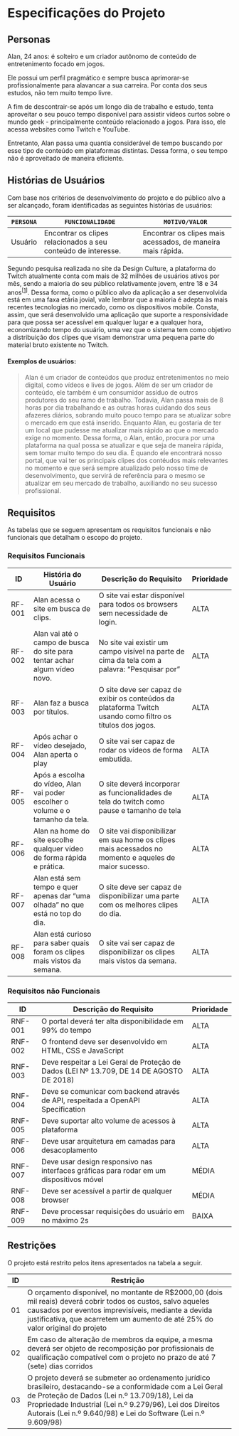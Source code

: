 # Especificações do Projeto

## Personas

Alan, 24 anos: é solteiro e um criador autônomo de conteúdo de entretenimento focado em jogos.

Ele possui um perfil pragmático e sempre busca aprimorar-se profissionalmente para alavancar a sua carreira. Por conta dos seus estudos, não tem muito tempo livre.

A fim de descontrair-se após um longo dia de trabalho e estudo, tenta aproveitar o seu pouco tempo disponível para assistir vídeos curtos sobre o mundo geek - principalmente conteúdo relacionado a jogos. Para isso, ele acessa websites como Twitch e YouTube.

Entretanto, Alan passa uma quantia considerável de tempo buscando por esse tipo de conteúdo em plataformas distintas. Dessa forma, o seu tempo não é aproveitado de maneira eficiente.

## Histórias de Usuários

Com base nos critérios de desenvolvimento do projeto e do público alvo a ser alcançado, foram identificadas as seguintes histórias de usuários:

|`PERSONA`|`FUNCIONALIDADE` |`MOTIVO/VALOR`                 |
|--------------------|------------------------------------|----------------------------------------|
|Usuário|Encontrar os clipes relacionados a seu conteúdo de interesse.|Encontrar os clipes mais acessados, de maneira mais rápida.|

Segundo pesquisa realizada no site da Design Culture, a plataforma do Twitch atualmente conta com mais de 32 milhões de usuários ativos por mês, sendo a maioria do seu público relativamente jovem, entre 18 e 34 anos<sup>[[1]]</sup>. Dessa forma, como o público alvo da aplicação a ser desenvolvida está em uma faxa etária jovial, vale lembrar que a maioria é adepta às mais recentes tecnologias no mercado, como os dispositivos mobile. Consta, assim, que será desenvolvido uma aplicação que suporte a responsividade para que possa ser acessível em qualquer lugar e a qualquer hora, economizando tempo do usuário, uma vez que o sistema tem como objetivo a distribuição dos clipes que visam demonstrar uma pequena parte do material bruto existente no Twitch.

#### **Exemplos de usuários:**
> Alan é um criador de conteúdos que produz entretenimentos no meio digital, como vídeos e lives de jogos. Além de ser um criador de conteúdo, ele também é um consumidor assíduo de outros produtores do seu ramo de trabalho. Todavia, Alan passa mais de 8 horas por dia trabalhando e as outras horas cuidando dos seus afazeres diários, sobrando muito pouco tempo para se atualizar sobre o mercado em que está inserido. Enquanto Alan, eu gostaria de ter um local que pudesse me atualizar mais rápido ao que o mercado exige no momento. Dessa forma, o Alan, então, procura por uma plataforma na qual possa se atualizar e que seja de maneira rápida, sem tomar muito tempo do seu dia. É quando ele encontrará nosso portal, que vai ter os principais clipes dos contéudos mais relevantes no momento e que será sempre atualizado pelo nosso time de desenvolvimento, que servirá de referência para o mesmo se atualizar em seu mercado de trabalho, auxiliando no seu sucesso profissional.

[1]: (https://designculture.com.br/como-as-marcas-estao-usando-o-twitch-no-seu-marketing#:~:text=Hoje%2C%20a%20maior%20parte%20do,mulheres%20est%C3%A3o%20aderindo%20%C3%A0%20plataforma.)


## Requisitos

As tabelas que se seguem apresentam os requisitos funcionais e não funcionais que detalham o escopo do projeto.

### Requisitos Funcionais

|ID    | História do Usuário | Descrição do Requisito | Prioridade |
|------|---------------------|------------------------|------------|
|RF-001 | Alan acessa o site em busca de clips. | O site vai estar disponível para todos os browsers sem necessidade de login. | ALTA |
|RF-002 | Alan vai até o campo de busca do site para tentar achar algum vídeo novo. | No site vai existir um campo visível na parte de cima da tela com a palavra: “Pesquisar por” | ALTA |
|RF-003 | Alan faz a busca por títulos. | O site deve ser capaz de exibir os conteúdos da plataforma Twitch usando como filtro os títulos dos jogos. | ALTA |
|RF-004 | Após achar o vídeo desejado, Alan aperta o play | O site vai ser capaz de rodar os vídeos de forma embutida. | ALTA |
|RF-005 | Após a escolha do vídeo, Alan vai poder escolher o volume e o tamanho da tela. | O site deverá incorporar as funcionalidades de tela do twitch como pause e tamanho de tela | ALTA |
|RF-006 | Alan na home do site escolhe qualquer vídeo de forma rápida e prática. | O site vai disponibilizar em sua home os clipes mais acessados no momento e aqueles de maior sucesso. | ALTA |
|RF-007 | Alan está sem tempo e quer apenas dar “uma olhada” no que está no top do dia. | O site deve ser capaz de disponibilizar uma parte com os melhores clipes do dia. | ALTA |
|RF-008 | Alan está curioso para saber quais foram os clipes mais vistos da semana. | O site vai ser capaz de disponibilizar os clipes mais vistos da semana. | ALTA |

### Requisitos não Funcionais

|ID     | Descrição do Requisito  |Prioridade |
|-------|-------------------------|----|
|RNF-001| O portal deverá ter alta disponibilidade em 99% do tempo | ALTA |
|RNF-002| O frontend deve ser desenvolvido em HTML, CSS e JavaScript | ALTA |
|RNF-003| Deve respeitar a Lei Geral de Proteção de Dados (LEI Nº 13.709, DE 14 DE AGOSTO DE 2018) | ALTA |
|RNF-004| Deve se comunicar com backend através de API, respeitada a OpenAPI Specification | ALTA |
|RNF-005| Deve suportar alto volume de acessos à plataforma | ALTA |
|RNF-006| Deve usar arquitetura em camadas para desacoplamento | ALTA |
|RNF-007| Deve usar design responsivo nas interfaces gráficas para rodar em um dispositivos móvel | MÉDIA | 
|RNF-008| Deve ser acessível a partir de qualquer browser | MÉDIA |
|RNF-009| Deve processar requisições do usuário em no máximo 2s |  BAIXA | 

## Restrições

O projeto está restrito pelos itens apresentados na tabela a seguir.

|ID| Restrição                                             |
|--|-------------------------------------------------------| 
|01| O orçamento disponível, no montante de R$2000,00 (dois mil reais) deverá cobrir todos os custos, salvo aqueles causados por eventos imprevisíveis, mediante a devida justificativa, que acarretem um aumento de até 25% do valor original do projeto|
|02| Em caso de alteração de membros da equipe, a mesma deverá ser objeto de recomposição por profissionais de qualificação compatível com o projeto no prazo de até 7 (sete) dias corridos|
|03| O projeto deverá se submeter ao ordenamento jurídico brasileiro, destacando-se a conformidade com a Lei Geral de Proteção de Dados (Lei n.º 13.709/18), Lei da Propriedade Industrial (Lei n.º 9.279/96), Lei dos Direitos Autorais (Lei n.º 9.640/98) e Lei do Software (Lei n.º 9.609/98) |
